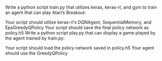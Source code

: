 Write a python script train.py that utilizes keras, keras-rl, and gym to train an agent that can play Atari’s Breakout:

Your script should utilize keras-rl‘s DQNAgent, SequentialMemory, and EpsGreedyQPolicy
Your script should save the final policy network as policy.h5
Write a python script play.py that can display a game played by the agent trained by train.py:

Your script should load the policy network saved in policy.h5
Your agent should use the GreedyQPolicy